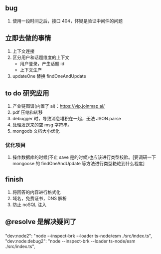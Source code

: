 ## bug

1. 使用一段时间之后，接口 404，怀疑是验证中间件的问题

## 立即去做的事情

1. 上下文连接
2. 区分用户和话题维度的上下文
   - 用户登录，产生话题 id
   - 上下文生产
3. updateOne 替换 findOneAndUpdate

## to do 研究应用

1. 产业链图谱(内置了 ai)：https://vip.joinmap.ai/
2. pdf 压缩和转移
3. debugger 时，导致消息堆积在一起，无法 JSON.parse
4. 处理发送来的空 msg 字符串。
5. mongodb 文档大小优化

### 优化项目

1. 操作数据库的时候(不止 save 是的时候)也应该进行类型校验。[要调研一下 mongoose 的 findOneAndUpdate 等方法进行类型艳艳到什么程度]

## finish

1. 将回答的内容进行格式化
2. 域名，免费证书，DNS 解析
3. 防止 noSQL 注入

## @resolve 是解决疑问了

###

"dev:node2": "node --inspect-brk --loader ts-node/esm ./src/index.ts",
"dev:node:debug2": "node --inspect-brk --loader ts-node/esm ./src/index.ts",
